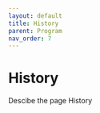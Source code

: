 ```yaml
---
layout: default
title: History
parent: Program
nav_order: 7
---
```


# History

Descibe the page History
